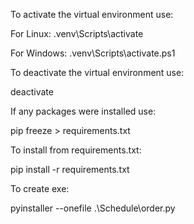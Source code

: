 To activate the virtual environment use:

For Linux:
.venv\Scripts\activate

For Windows:
.venv\Scripts\activate.ps1 

To deactivate the virtual environment use:

deactivate

If any packages were installed use:

pip freeze > requirements.txt

To install from requirements.txt:

pip install -r requirements.txt

To create exe:

pyinstaller --onefile .\Schedule\order.py